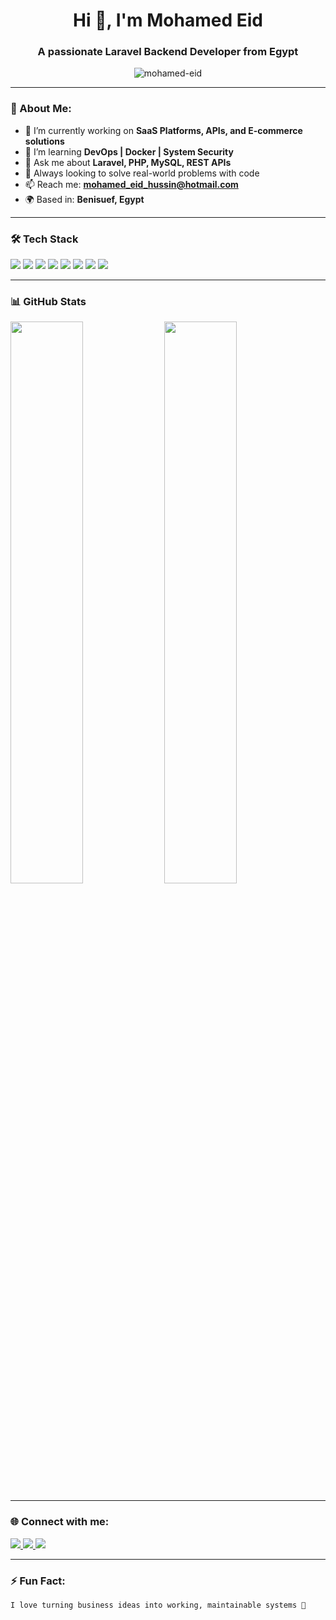 <h1 align="center">Hi 👋, I'm Mohamed Eid</h1>
<h3 align="center">A passionate Laravel Backend Developer from Egypt</h3>

<p align="center">
  <img src="https://komarev.com/ghpvc/?username=Mohamed-Ros&label=Profile%20views&color=0e75b6&style=flat" alt="mohamed-eid" />
</p>

---

### 💫 About Me:

- 🔭 I’m currently working on **SaaS Platforms, APIs, and E-commerce solutions**
- 🌱 I’m learning **DevOps | Docker | System Security**
- 💬 Ask me about **Laravel, PHP, MySQL, REST APIs**
- 🚀 Always looking to solve real-world problems with code
- 📫 Reach me: **mohamed_eid_hussin@hotmail.com**
- 🌍 Based in: **Benisuef, Egypt**

---

### 🛠️ Tech Stack

<p align="left">
  <img src="https://img.shields.io/badge/PHP-777BB4?style=flat&logo=php&logoColor=white" />
  <img src="https://img.shields.io/badge/Laravel-E34F26?style=flat&logo=laravel&logoColor=white" />
  <img src="https://img.shields.io/badge/MySQL-4479A1?style=flat&logo=mysql&logoColor=white" />
  <img src="https://img.shields.io/badge/Git-F05032?style=flat&logo=git&logoColor=white" />
  <img src="https://img.shields.io/badge/Linux-FCC624?style=flat&logo=linux&logoColor=black" />
  <img src="https://img.shields.io/badge/HTML5-E34F26?style=flat&logo=html5&logoColor=white" />
  <img src="https://img.shields.io/badge/CSS3-1572B6?style=flat&logo=css3&logoColor=white" />
  <img src="https://img.shields.io/badge/JavaScript-F7DF1E?style=flat&logo=javascript&logoColor=black" />
</p>

---

### 📊 GitHub Stats

<p align="left">
  <img src="https://github-readme-stats.vercel.app/api?username=mohamed-eid&show_icons=true&theme=radical" width="48%" />
  <img src="https://github-readme-stats.vercel.app/api/top-langs/?username=mohamed-eid&layout=compact&theme=radical" width="48%" />
</p>

---

### 🌐 Connect with me:

<p align="left">
  <a href="https://www.linkedin.com/in/mohamed-eid-hussin-53b5292b5/" target="_blank">
    <img src="https://img.shields.io/badge/LinkedIn-blue?style=flat&logo=linkedin&logoColor=white" />
  </a>
  <a href="mailto:mohamed_eid_hussin@hotmail.com">
    <img src="https://img.shields.io/badge/Email-D14836?style=flat&logo=gmail&logoColor=white" />
  </a>
  <a href="https://github.com/Mohamed-Ros">
    <img src="https://img.shields.io/badge/GitHub-100000?style=flat&logo=github&logoColor=white" />
  </a>
</p>

---

### ⚡ Fun Fact:
```bash
I love turning business ideas into working, maintainable systems 🚀
